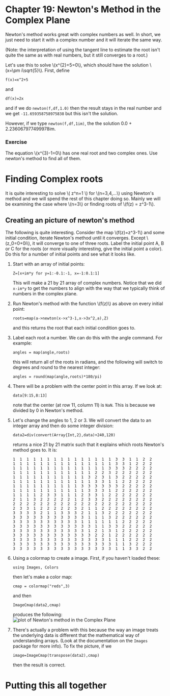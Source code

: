 Chapter 19:  Newton's Method in the Complex Plane
=========


Newton's method works great with complex numbers as well.  In short, we just need to start it with a complex number and it will iterate the same way.  

(Note: the interpretation of using the tangent line to estimate the root isn't quite the same as with real numbers, but it still converges to a root.)


Let's use this to solve \\(x^{2}+5=0\\), which should have the solution \\(x=\pm i\sqrt{5}\\).  First, define
```
f(x)=x^2+5
```

and
```
df(x)=2x
```

and if we do `newton(f,df,1.0)` then the result stays in the real number and we get `-11.659358758975838` but this isn't the solution.

However, if we type `newton(f,df,1im)`, the the solution 0.0 + 2.236067977499978im.  

### Exercise

The equation \\(x^{3}-1=0\\) has one real root and two complex ones.  Use newton's method to find all of them.  


Finding Complex roots
======

It is quite interesting to solve \\( z^n=1 \\) for \\(n=3,4,…\\) using Newton's method and we will spend the rest of this chapter doing so.  Mainly we will be examining the case where \\(n=3\\) or finding roots of \\(f(z) = z^3-1\\).  

Creating an picture of newton's method
------

The following is quite interesting.  Consider the map \\(f(z)=z^3-1\\) and some initial condition, iterate Newton's method until it converges.  Except \\(z_0=0+0i\\), it will converge to one of three roots.  Label the initial point A, B or C for the roots (or more visually interesting, give the initial point a color).  Do this for a number of initial points and see what it looks like.  

1. Start with an array of initial points:
    ```
    Z=[x+im*y for y=1:-0.1:-1, x=-1:0.1:1]
    ```

    This will make a 21 by 21 array of complex numbers.  Notice that we did `x-im*y` to get the numbers to align with the way that we typically think of numbers in the complex plane.  

2. Run Newton's method with the function \\(f(z)\\) as above on every initial point:
    ```
    roots=map(a->newton(x->x^3-1,x->3x^2,a),Z)
    ```

    and this returns the root that each initial condition goes to.  

3. Label each root a number.  We can do this with the angle command.  For example:
    ```
    angles = map(angle,roots)
    ```

    this will return all of the roots in radians, and the following will switch to degrees and round to the nearest integer:
    ```
    angles = round(map(angle,roots)*180/pi)
    ```

4. There will be a problem with the center point in this array.  If we look at:
    ```
    data[9:15,8:13]
    ```

    note that the center (at row 11, column 11) is `NaN`.  This is because we divided by 0 in Newton's method.

5. Let's change the angles to 1, 2 or 3.  We will convert the data to an integer array and then do some integer division:
    ```
    data2=div(convert(Array{Int,2},data)+240,120)
    ```

    returns a nice 21 by 21 matrix such that it explains which roots Newton's method goes to. It is:
    ```
    1  1  1  1  1  1  1  1  1  1  1  1  1  1  1  3  3  1  1  2  2
    1  1  1  1  1  1  1  1  1  1  1  1  1  1  1  3  3  1  2  2  2
    1  1  1  1  1  1  1  1  1  1  1  1  1  1  3  3  3  2  2  2  2
    1  1  1  1  1  1  1  1  1  1  1  1  2  2  3  2  2  2  2  2  2
    1  1  1  1  1  1  1  1  1  1  1  3  2  3  1  3  2  2  2  2  2
    1  1  1  1  1  1  1  1  1  1  1  1  3  3  1  1  2  2  2  2  2
    1  1  1  1  1  1  1  1  1  1  3  3  3  3  3  3  2  2  2  2  2
    1  1  1  1  1  1  1  1  1  1  1  3  3  3  1  2  2  2  2  2  2
    1  1  1  1  2  3  3  1  1  1  2  3  3  1  2  2  2  2  2  2  2
    2  1  1  3  2  2  2  2  2  1  2  3  3  2  2  2  2  2  2  2  2
    2  2  2  2  2  2  2  2  2  2  2  2  2  2  2  2  2  2  2  2  2
    2  3  3  1  2  2  2  2  2  3  2  1  1  2  2  2  2  2  2  2  2
    3  3  3  3  2  1  1  3  3  3  2  1  1  3  2  2  2  2  2  2  2
    3  3  3  3  3  3  3  3  3  3  3  1  1  1  3  2  2  2  2  2  2
    3  3  3  3  3  3  3  3  3  3  1  1  1  1  1  1  2  2  2  2  2
    3  3  3  3  3  3  3  3  3  3  3  3  1  1  3  3  2  2  2  2  2
    3  3  3  3  3  3  3  3  3  3  3  1  2  1  3  1  2  2  2  2  2
    3  3  3  3  3  3  3  3  3  3  3  3  2  2  1  2  2  2  2  2  2
    3  3  3  3  3  3  3  3  3  3  3  3  3  3  1  1  1  2  2  2  2
    3  3  3  3  3  3  3  3  3  3  3  3  3  3  3  1  1  3  2  2  2
    3  3  3  3  3  3  3  3  3  3  3  3  3  3  3  1  1  3  3  2  2
    ```

6. Using a colormap to create a image.  First, if you haven't loaded these:
    ```
    using Images, Colors
    ```

    then let's make a color map:
    ```
    cmap = colormap("reds",3)
    ```

    and then
    ```
    ImageCmap(data2,cmap)
    ```

    produces the following:
    ![plot of Newton's method in the Complex Plane](../images/ch19/plot1.png)

7. There's actually a problem with this because the way an image treats the underlying data is different that the mathematical way of understanding arrays.  (Look at the documentation on the `Images` package for more info).  To fix the picture, if we
      ```
      image=ImageCmap(transpose(data2),cmap)
      ```

      then the result is correct.  



Putting this all together
=======

